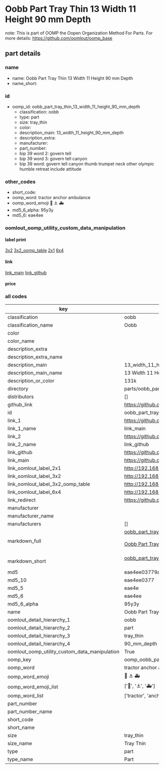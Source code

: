 # Oobb Part Tray Thin 13 Width 11 Height 90 mm Depth  

note: This is part of OOMP the Oopen Organization Method For Parts. For more details: https://github.com/oomlout/oomp_base

##  part details
  







### name
* name: Oobb Part Tray Thin 13 Width 11 Height 90 mm Depth
* name_short: 
### id
* oomp_id: oobb_part_tray_thin_13_width_11_height_90_mm_depth
  * classification: oobb
  * type: part
  * size: tray_thin
  * color: 
  * description_main: 13_width_11_height_90_mm_depth
  * description_extra: 
  * manufacturer: 
  * part_number: 
  * bip 39 word 2: govern tell
  * bip 39 word 3: govern tell canyon
  * bip 39 word: govern tell canyon thumb trumpet neck other olympic humble retreat include attitude

### other_codes
* short_code: 
* oomp_word: tractor anchor ambulance
* oomp_word_emoji :tractor: :anchor: :ambulance:
* md5_6_alpha: 95y3y
* md5_6: eae4ee






### oomlout_oomp_utility_custom_data_manipulation
#### label print
[3x2](http://192.168.1.245:1112/?label=oomp%2095y3y)
[3x2_oomp_table](http://192.168.1.108:1112/?label=oomp%2095y3y)
[2x1](http://192.168.1.242:1112/?label=oomp%2095y3y)
[6x4](http://192.168.1.55:1112/?label=oomp%2095y3y)    

#### link

[link_main](https://github.com/oomlout/oomlout_oomp_version_1_messy/tree/main/parts/oobb_part_tray_thin_13_width_11_height_90_mm_depth) [link_github](https://github.com/oomlout/oomlout_oomp_version_1_messy/tree/main/parts/oobb_part_tray_thin_13_width_11_height_90_mm_depth)                             

#### price







### all codes 
| key | value |  
| --- | --- |  
| classification | oobb |  
| classification_name | Oobb |  
| color |  |  
| color_name |  |  
| description_extra |  |  
| description_extra_name |  |  
| description_main | 13_width_11_height_90_mm_depth |  
| description_main_name | 13 Width 11 Height 90 mm Depth |  
| description_or_color | 131k |  
| directory | parts/oobb_part_tray_thin_13_width_11_height_90_mm_depth |  
| distributors | [] |  
| github_link | https://github.com/oomlout/oomlout_oomp_part_src/tree/main/parts/oobb_part_tray_thin_13_width_11_height_90_mm_depth |  
| id | oobb_part_tray_thin_13_width_11_height_90_mm_depth |  
| link_1 | https://github.com/oomlout/oomlout_oomp_version_1_messy/tree/main/parts/oobb_part_tray_thin_13_width_11_height_90_mm_depth |  
| link_1_name | link_main |  
| link_2 | https://github.com/oomlout/oomlout_oomp_version_1_messy/tree/main/parts/oobb_part_tray_thin_13_width_11_height_90_mm_depth |  
| link_2_name | link_github |  
| link_github | https://github.com/oomlout/oomlout_oomp_version_1_messy/tree/main/parts/oobb_part_tray_thin_13_width_11_height_90_mm_depth |  
| link_main | https://github.com/oomlout/oomlout_oomp_version_1_messy/tree/main/parts/oobb_part_tray_thin_13_width_11_height_90_mm_depth |  
| link_oomlout_label_2x1 | http://192.168.1.242:1112/?label=oomp%2095y3y |  
| link_oomlout_label_3x2 | http://192.168.1.245:1112/?label=oomp%2095y3y |  
| link_oomlout_label_3x2_oomp_table | http://192.168.1.108:1112/?label=oomp%2095y3y |  
| link_oomlout_label_6x4 | http://192.168.1.55:1112/?label=oomp%2095y3y |  
| link_redirect | https://github.com/oomlout/oomlout_oomp_version_1_messy/tree/main/parts/oobb_part_tray_thin_13_width_11_height_90_mm_depth |  
| manufacturer |  |  
| manufacturer_name |  |  
| manufacturers | [] |  
| markdown_full | [oobb_part_tray_thin_13_width_11_height_90_mm_depth](none)<br>[](none)<br>[Oobb Part Tray Thin 13 Width 11 Height 90 Mm Depth](none)<br><br> |  
| markdown_short | [oobb_part_tray_thin_13_width_11_height_90_mm_depth](none)<br><br> |  
| md5 | eae4ee03779a53a24ef4ce1643b7b328 |  
| md5_10 | eae4ee0377 |  
| md5_5 | eae4e |  
| md5_6 | eae4ee |  
| md5_6_alpha | 95y3y |  
| name | Oobb Part Tray Thin 13 Width 11 Height 90 mm Depth |  
| oomlout_detail_hierarchy_1 | oobb |  
| oomlout_detail_hierarchy_2 | part |  
| oomlout_detail_hierarchy_3 | tray_thin |  
| oomlout_detail_hierarchy_4 | 90_mm_depth |  
| oomlout_oomp_utility_custom_data_manipulation | True |  
| oomp_key | oomp_oobb_part_tray_thin_13_width_11_height_90_mm_depth |  
| oomp_word | tractor anchor ambulance |  
| oomp_word_emoji | :tractor: :anchor: :ambulance: |  
| oomp_word_emoji_list | [':tractor:', ':anchor:', ':ambulance:'] |  
| oomp_word_list | ['tractor', 'anchor', 'ambulance'] |  
| part_number |  |  
| part_number_name |  |  
| short_code |  |  
| short_name |  |  
| size | tray_thin |  
| size_name | Tray Thin |  
| type | part |  
| type_name | Part |  

